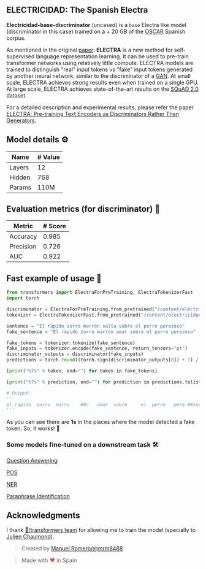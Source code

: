 ## ELECTRICIDAD: The Spanish Electra

**Electricidad-base-discriminator** (uncased) is a ```base``` Electra like model (discriminator in this case) trained on a + 20 GB of  the [OSCAR](https://oscar-corpus.com/) Spanish corpus.

As mentioned in the original [paper](https://openreview.net/pdf?id=r1xMH1BtvB):
**ELECTRA** is a new method for self-supervised language representation learning. It can be used to pre-train transformer networks using relatively little compute. ELECTRA models are trained to distinguish "real" input tokens vs "fake" input tokens generated by another neural network, similar to the discriminator of a [GAN](https://arxiv.org/pdf/1406.2661.pdf). At small scale, ELECTRA achieves strong results even when trained on a single GPU. At large scale, ELECTRA achieves state-of-the-art results on the [SQuAD 2.0](https://rajpurkar.github.io/SQuAD-explorer/) dataset.

For a detailed description and experimental results, please refer the paper [ELECTRA: Pre-training Text Encoders as Discriminators Rather Than Generators](https://openreview.net/pdf?id=r1xMH1BtvB).


## Model details ⚙

|Name| # Value|
|-----|--------|
|Layers|	12   |
|Hidden |768 	|
|Params| 110M|

## Evaluation metrics (for discriminator) 🧾

|Metric | # Score |
|-------|---------|
|Accuracy| 0.985|
|Precision| 0.726|
|AUC | 0.922|



## Fast example of usage 🚀

```python
from transformers import ElectraForPreTraining, ElectraTokenizerFast
import torch

discriminator = ElectraForPreTraining.from_pretrained("/content/electricidad-base-discriminator")
tokenizer = ElectraTokenizerFast.from_pretrained("/content/electricidad-base-discriminator")

sentence = "El rápido zorro marrón salta sobre el perro perezoso"
fake_sentence = "El rápido zorro marrón amar sobre el perro perezoso"

fake_tokens = tokenizer.tokenize(fake_sentence)
fake_inputs = tokenizer.encode(fake_sentence, return_tensors="pt")
discriminator_outputs = discriminator(fake_inputs)
predictions = torch.round((torch.sign(discriminator_outputs[0]) + 1) / 2)

[print("%7s" % token, end="") for token in fake_tokens]

[print("%7s" % prediction, end="") for prediction in predictions.tolist()]

# Output:
'''
el rapido  zorro  marro    ##n   amar  sobre     el  perro   pere ##zoso    0.0    0.0    0.0    0.0    0.0    0.0    1.0    1.0    0.0    0.0    0.0    0.0    0.0[None, None, None, None, None, None, None, None, None, None, None, None, None
'''
```

As you can see there are **1s** in the places where the model detected a fake token. So, it works! 🎉


### Some models fine-tuned on a downstream task 🛠️

[Question Answering](https://huggingface.co/mrm8488/electricidad-base-finetuned-squadv1-es)

[POS](https://huggingface.co/mrm8488/electricidad-base-finetuned-pos)

[NER](https://huggingface.co/mrm8488/electricidad-base-finetuned-ner)

[Paraphrase Identification](https://huggingface.co/mrm8488/RuPERTa-base-finetuned-pawsx-es)

## Acknowledgments

I thank [🤗/transformers team](https://github.com/huggingface/transformers) for allowing me to train the model (specially to [Julien Chaumond](https://twitter.com/julien_c)).



> Created by [Manuel Romero/@mrm8488](https://twitter.com/mrm8488)

> Made with <span style="color: #e25555;">&hearts;</span> in Spain
